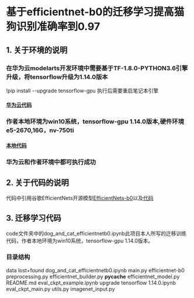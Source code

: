 # 基于efficientnet-b0的迁移学习提高猫狗识别准确率到0.97
## 1. 关于环境的说明

### 在华为云modelarts开发环境中需要基于TF-1.8.0-PYTHON3.6引擎升级，将tensorflow升级为1.14.0版本
!pip install --upgrade tensorflow-gpu
执行后需要重启笔记本引擎
#### [华为云代码](https://github.com/anselmiao/ModelArts-Lab/blob/master/contrib/%E7%AC%AC%E4%BA%8C%E6%9C%9F%E6%89%A9%E5%B1%95%E5%9F%BA%E4%BA%8Eefficientnet-b0%E7%9A%84%E8%BF%81%E7%A7%BB%E5%AD%A6%E4%B9%A0%E6%8F%90%E9%AB%98%E5%87%86%E7%A1%AE%E7%8E%87%E5%88%B00.97/code/dog_and_cat_efficientnetb0-hwy.ipynb)
### 作者本地环境为win10系统，tensorflow-gpu 1.14.0版本,硬件环境e5-2670,16G，nv-750ti
#### [本地代码](https://github.com/anselmiao/ModelArts-Lab/blob/master/contrib/%E7%AC%AC%E4%BA%8C%E6%9C%9F%E6%89%A9%E5%B1%95%E5%9F%BA%E4%BA%8Eefficientnet-b0%E7%9A%84%E8%BF%81%E7%A7%BB%E5%AD%A6%E4%B9%A0%E6%8F%90%E9%AB%98%E5%87%86%E7%A1%AE%E7%8E%87%E5%88%B00.97/code/dog_and_cat_efficientnetb0.ipynb)
### 华为云和作者环境中都可执行成功

## 2. 关于代码的说明
代码中引用谷歌EfficientNets开源模型[EfficientNets-b0](https://storage.googleapis.com/cloud-tpu-checkpoints/efficientnet/efficientnet-b0.tar.gz)以及[代码](https://github.com/tensorflow/tpu/tree/master/models/official/efficientnet)

## 3. 迁移学习代码
code文件夹中的dog_and_cat_efficientnetb0.ipynb此项目本人所写的迁移训练代码，作者本地环境为win10系统，tensorflow-gpu 1.14.0版本。
### 目录结构
data					lost+found
dog_and_cat_efficientnetb0.ipynb	main.py
efficientnet-b0				preprocessing.py
efficientnet_builder.py			__pycache__
efficientnet_model.py			README.md
eval_ckpt_example.ipynb			upgrade tensorflow 1.14.0.ipynb
eval_ckpt_main.py			utils.py
imagenet_input.py
